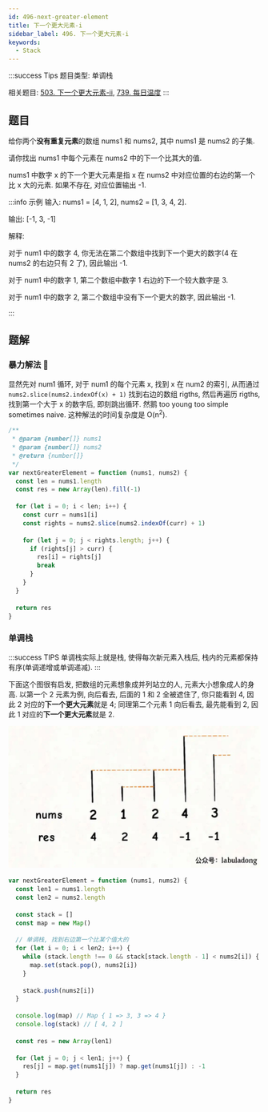 ```yaml
---
id: 496-next-greater-element
title: 下一个更大元素-i
sidebar_label: 496. 下一个更大元素-i
keywords:
  - Stack
---
```


:::success Tips
题目类型: 单调栈

相关题目: [503. 下一个更大元素-ii](/leetcode/medium/503-next-greater-elements), [739. 每日温度](/leetcode/medium/739-daily-temperatures)
:::

## 题目

给你两个**没有重复元素**的数组 nums1 和 nums2, 其中 nums1 是 nums2 的子集.

请你找出 nums1 中每个元素在 nums2 中的下一个比其大的值.

nums1 中数字 x 的下一个更大元素是指 x 在 nums2 中对应位置的右边的第一个比 x 大的元素. 如果不存在, 对应位置输出 -1.

:::info 示例
输入: nums1 = [4, 1, 2], nums2 = [1, 3, 4, 2].

输出: [-1, 3, -1]

解释:

对于 num1 中的数字 4, 你无法在第二个数组中找到下一个更大的数字(4 在 nums2 的右边只有 2 了), 因此输出 -1.

对于 num1 中的数字 1, 第二个数组中数字 1 右边的下一个较大数字是 3.

对于 num1 中的数字 2, 第二个数组中没有下一个更大的数字, 因此输出 -1.

:::

## 题解

### 暴力解法 🐸

显然先对 num1 循环, 对于 num1 的每个元素 x, 找到 x 在 num2 的索引, 从而通过 `nums2.slice(nums2.indexOf(x) + 1)` 找到右边的数组 rigths, 然后再遍历 rigths, 找到第一个大于 x 的数字后, 即刻跳出循环. 然鹅 too young too simple sometimes naive. 这种解法的时间复杂度是 O(n<sup>2</sup>).

```ts
/**
 * @param {number[]} nums1
 * @param {number[]} nums2
 * @return {number[]}
 */
var nextGreaterElement = function (nums1, nums2) {
  const len = nums1.length
  const res = new Array(len).fill(-1)

  for (let i = 0; i < len; i++) {
    const curr = nums1[i]
    const rights = nums2.slice(nums2.indexOf(curr) + 1)

    for (let j = 0; j < rights.length; j++) {
      if (rights[j] > curr) {
        res[i] = rights[j]
        break
      }
    }
  }

  return res
}
```

### 单调栈

:::success TIPS
单调栈实际上就是栈, 使得每次新元素入栈后, 栈内的元素都保持有序(单调递增或单调递减).
:::

下面这个图很有启发, 把数组的元素想象成并列站立的人, 元素大小想象成人的身高. 以第一个 2 元素为例, 向后看去, 后面的 1 和 2 全被遮住了, 你只能看到 4, 因此 2 对应的**下一个更大元素**就是 4; 同理第二个元素 1 向后看去, 最先能看到 2, 因此 1 对应的**下一个更大元素**就是 2.

![496-next-greater-element](../../static/img/496-next-greater-element.jpeg)

```ts
var nextGreaterElement = function (nums1, nums2) {
  const len1 = nums1.length
  const len2 = nums2.length

  const stack = []
  const map = new Map()

  // 单调栈, 找到右边第一个比某个值大的
  for (let i = 0; i < len2; i++) {
    while (stack.length !== 0 && stack[stack.length - 1] < nums2[i]) {
      map.set(stack.pop(), nums2[i])
    }

    stack.push(nums2[i])
  }

  console.log(map) // Map { 1 => 3, 3 => 4 }
  console.log(stack) // [ 4, 2 ]

  const res = new Array(len1)

  for (let j = 0; j < len1; j++) {
    res[j] = map.get(nums1[j]) ? map.get(nums1[j]) : -1
  }

  return res
}
```
